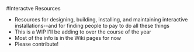 #Interactve Resources
* Resources for designing, building, installing, and maintaining interactive installations--and for finding people to pay to do all these things
* This is a WIP I'll be adding to over the course of the year
* Most of the info is in the Wiki pages for now
* Please contribute!